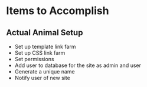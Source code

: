 # Items to Accomplish


## Actual Animal Setup

  * Set up template link farm
  * Set up CSS link farm
  * Set permissions
  * Add user to database for the site as admin and user
  * Generate a unique name
  * Notify user of new site
  